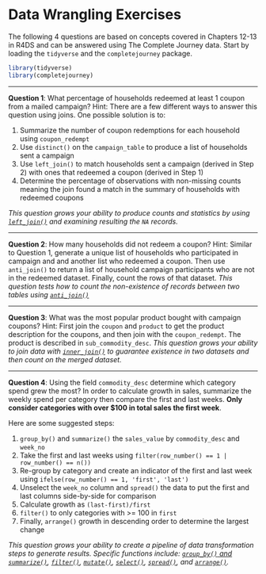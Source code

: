 Data Wrangling Exercises
================

The following 4 questions are based on concepts covered in Chapters 12-13 in R4DS and can be answered using The Complete Journey data. Start by loading the `tidyverse` and the `completejourney` package.

``` r
library(tidyverse)
library(completejourney)
```

------------------------------------------------------------------------

**Question 1**: What percentage of households redeemed at least 1 coupon from a mailed campaign? Hint: There are a few different ways to answer this question using joins. One possible solution is to:

1.  Summarize the number of coupon redemptions for each household using `coupon_redempt`
2.  Use `distinct()` on the `campaign_table` to produce a list of households sent a campaign
3.  Use `left_join()` to match households sent a campaign (derived in Step 2) with ones that redeemed a coupon (derived in Step 1)
4.  Determine the percentage of observations with non-missing counts meaning the join found a match in the summary of households with redeemed coupons

*This question grows your ability to produce counts and statistics by using [`left_join()`](http://r4ds.had.co.nz/relational-data.html#outer-join) and examining resulting the `NA` records.*

------------------------------------------------------------------------

**Question 2**: How many households did not redeem a coupon? Hint: Similar to Question 1, generate a unique list of households who participated in campaign and and another list who redeemed a coupon. Then use `anti_join()` to return a list of household campaign participants who are not in the redeemed dataset. Finally, count the rows of that dataset.
*This question tests how to count the non-existence of records between two tables using [`anti_join()`](http://r4ds.had.co.nz/relational-data.html#filtering-joins)*

------------------------------------------------------------------------

**Question 3**: What was the most popular product bought with campaign coupons? Hint: First join the `coupon` and `product` to get the product description for the coupons, and then join with the `coupon_redempt`. The product is described in `sub_commodity_desc`.
*This question grows your ability to join data with [`inner_join()`](http://r4ds.had.co.nz/relational-data.html#inner-join) to guarantee existence in two datasets and then count on the merged dataset.*

------------------------------------------------------------------------

**Question 4**: Using the field `commodity_desc` determine which category spend grew the most? In order to calculate growth in sales, summarize the weekly spend per category then compare the first and last weeks. **Only consider categories with over $100 in total sales the first week**.

Here are some suggested steps:

1.  `group_by()` and `summarize()` the `sales_value` by `commodity_desc` and `week_no`
2.  Take the first and last weeks using `filter(row_number() == 1 | row_number() == n())`
3.  Re-group by category and create an indicator of the first and last week using `ifelse(row_number() == 1, 'first', 'last')`
4.  Unselect the `week_no` column and `spread()` the data to put the first and last columns side-by-side for comparison
5.  Calculate growth as `(last-first)/first`
6.  `filter()` to only categories with &gt;= 100 in `first`
7.  Finally, `arrange()` growth in descending order to determine the largest change

*This question grows your ability to create a pipeline of data transformation steps to generate results. Specific functions include: [`group_by()` and `summarize()`](http://r4ds.had.co.nz/transform.html#grouped-summaries-with-summarise), [`filter()`](http://r4ds.had.co.nz/transform.html#filter-rows-with-filter), [`mutate()`](http://r4ds.had.co.nz/transform.html#add-new-variables-with-mutate), [`select()`](http://r4ds.had.co.nz/transform.html#select-columns-with-select), [`spread()`](http://r4ds.had.co.nz/tidy-data.html#spreading), and [`arrange()`](http://r4ds.had.co.nz/transform.html#arrange-rows-with-arrange).*
